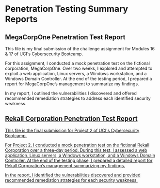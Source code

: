 # Penetration Testing Summary Reports

## MegaCorpOne Penetration Test Report

This file is my final submission of the challenge assignment for Modules 16 &amp; 17 of UCI's Cybersecurity  Bootcamp.

For this assignment, I conducted a mock penetration test on the fictional corporation, MegaCorpOne. Over two weeks, I explored and attempted to exploit a web application, Linux servers, a Windows workstation, and a Windows Domain Controller. At the end of the testing period, I prepared a report for MegaCorpOne’s management to summarize my findings.

In my report, I outlined the vulnerabilities I discovered and offered recommended remediation strategies to address each identified security weakness.



## <a href="https://github.com/Carljo32/Pen_testing_Summary/blob/main/RekallCorp_Pentest.md"> Rekall Corporation Penetration Test Report

This file is the final submission for Project 2 of UCI's Cybersecurity  Bootcamp.

For Project 2, I conducted a mock penetration test on the fictional Rekall Corporation over a three-day period. During this test, I assessed a web application, Linux servers, a Windows workstation, and a Windows Domain Controller. At the end of the testing phase, I prepared a detailed report for Rekall Corporation’s management summarizing my findings.

In the report, I identified the vulnerabilities discovered and provided recommended remediation strategies for each security weakness.  
